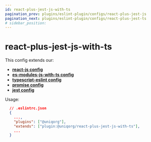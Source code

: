 ```yaml
---
id: react-plus-jest-js-with-ts
pagination_prev: plugins/eslint-plugin/configs/react-plus-jest-js
pagination_next: plugins/eslint-plugin/configs/react-plus-jest-ts
# sidebar_position: 
---
```


# react-plus-jest-js-with-ts

This config extends our:
-  **[react-js config](plugins/eslint-plugin/configs/react-js.md)**
-  **[es-modules-js-with-ts config](plugins/eslint-plugin/configs/esm-js-with-ts.md)**
-  **[typescript-eslint config](plugins/eslint-plugin/configs/ts-eslint.md)**
-  **[promise config](plugins/eslint-plugin/configs/promise.md)**
-  **[jest config](plugins/eslint-plugin/configs/jest.md)**


Usage:

```json
  // .eslintrc.json
  {
    ...,
    "plugins": ["@uniqorg"],
    "extends": ["plugin:@uniqorg/react-plus-jest-js-with-ts"],
    ...
  }
```
